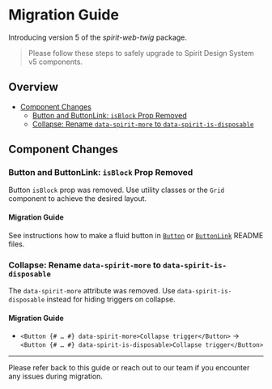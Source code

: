 # Migration Guide

Introducing version 5 of the _spirit-web-twig_ package.

> Please follow these steps to safely upgrade to Spirit Design System v5 components.

## Overview

- [Component Changes](#component-changes)
  - [Button and ButtonLink: `isBlock` Prop Removed](#button-and-buttonlink-isblock-prop-removed)
  - [Collapse: Rename `data-spirit-more` to `data-spirit-is-disposable`](#collapse-rename-data-spirit-more-to-data-spirit-is-disposable)

## Component Changes

### Button and ButtonLink: `isBlock` Prop Removed

Button `isBlock` prop was removed. Use utility classes or the `Grid` component to achieve the desired layout.

#### Migration Guide

See instructions how to make a fluid button in [`Button`][button-readme-fluid] or [`ButtonLink`][buttonlink-readme-fluid] README files.

### Collapse: Rename `data-spirit-more` to `data-spirit-is-disposable`

The `data-spirit-more` attribute was removed. Use `data-spirit-is-disposable` instead for hiding triggers on collapse.

#### Migration Guide

- `<Button {# … #} data-spirit-more>Collapse trigger</Button>` → `<Button {# … #} data-spirit-is-disposable>Collapse trigger</Button>`

---

Please refer back to this guide or reach out to our team if you encounter any issues during migration.

[button-readme-fluid]: https://github.com/lmc-eu/spirit-design-system/blob/main/packages/web-twig/src/Resources/components/Button/README.md#how-to-make-a-fluid-button
[buttonlink-readme-fluid]: https://github.com/lmc-eu/spirit-design-system/blob/main/packages/web-twig/src/Resources/components/ButtonLink/README.md#how-to-make-a-fluid-button
